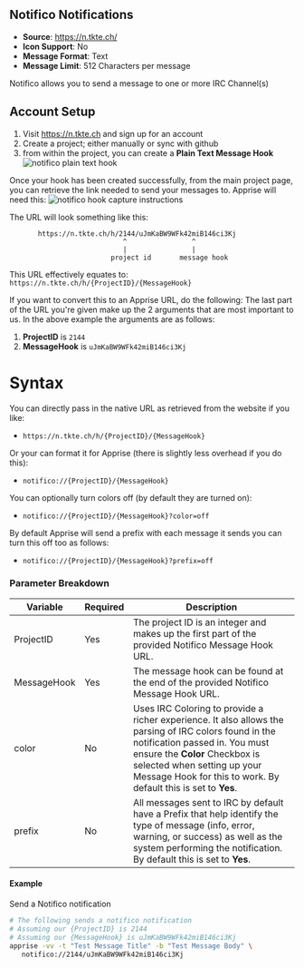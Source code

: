 ## Notifico Notifications
* **Source**: https://n.tkte.ch/
* **Icon Support**: No
* **Message Format**: Text
* **Message Limit**: 512 Characters per message

Notifico allows you to send a message to one or more IRC Channel(s)

## Account Setup
1. Visit https://n.tkte.ch and sign up for an account
1. Create a project; either manually or sync with github
1. from within the project, you can create a **Plain Text Message Hook**
![notifico plain text hook](https://user-images.githubusercontent.com/850374/66708086-3f17cb00-ed19-11e9-8e37-bc7e6ba5a3cd.png)

Once your hook has been created successfully, from the main project page, you can retrieve the link needed to send your messages to.  Apprise will need this:
![notifico hook capture instructions](https://user-images.githubusercontent.com/850374/66708104-6c647900-ed19-11e9-895e-d5f755d05079.png)

The URL will look something like this:
```
       https://n.tkte.ch/h/2144/uJmKaBW9WFk42miB146ci3Kj
                            ^                ^
                            |                |
                         project id       message hook
```

This URL effectively equates to:<br/>
```https://n.tkte.ch/h/{ProjectID}/{MessageHook}```

If you want to convert this to an Apprise URL, do the following:
The last part of the URL you're given make up the 2 arguments that are most important to us. In the above example the arguments are as follows:
1. **ProjectID** is ```2144```
2. **MessageHook** is ```uJmKaBW9WFk42miB146ci3Kj```

# Syntax
You can directly pass in the native URL as retrieved from the website if you like:
* `https://n.tkte.ch/h/{ProjectID}/{MessageHook}`

Or your can format it for Apprise (there is slightly less overhead if you do this):
* `notifico://{ProjectID}/{MessageHook}`

You can optionally turn colors off (by default they are turned on):
* `notifico://{ProjectID}/{MessageHook}?color=off`

By default Apprise will send a prefix with each message it sends you can turn this off too as follows:
* `notifico://{ProjectID}/{MessageHook}?prefix=off`

### Parameter Breakdown
| Variable    | Required | Description
| ----------- | -------- | -----------
| ProjectID  | Yes      | The project ID is an integer and makes up the first part of the provided Notifico Message Hook URL.
| MessageHook | Yes     | The message hook can be found at the end of the provided Notifico Message Hook URL.
| color       | No      | Uses IRC Coloring to provide a richer experience.  It also allows the parsing of IRC colors found in the notification passed in.  You must ensure the **Color** Checkbox is selected when setting up your Message Hook for this to work. By default this is set to **Yes**.
| prefix      | No      | All messages sent to IRC by default have a Prefix that help identify the type of message (info, error, warning, or success) as well as the system performing the notification. By default this is set to **Yes**.

#### Example
Send a Notifico notification
```bash
# The following sends a notifico notification
# Assuming our {ProjectID} is 2144
# Assuming our {MessageHook} is uJmKaBW9WFk42miB146ci3Kj
apprise -vv -t "Test Message Title" -b "Test Message Body" \
   notifico://2144/uJmKaBW9WFk42miB146ci3Kj
```